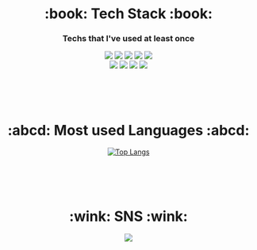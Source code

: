 <div align=center><h1>:book: Tech Stack :book:</h1></div>
<div align=center><h3>Techs that I've used at least once</h3></div>
<div align=center>
  <img src="https://img.shields.io/badge/C-A8B9CC?style=flat-square&logo=C&logoColor=white"/>
  <img src="https://img.shields.io/badge/C++-00599C?style=flat-square&logo=C%2B%2B&logoColor=white"/>
  <img src="https://img.shields.io/badge/java-007396?style=flat-square&logo=java&logoColor=white"/>
  <img src="https://img.shields.io/badge/Kotlin-7F52FF?style=flat-square&logo=Kotlin&logoColor=white"/>
  <img src="https://img.shields.io/badge/Python-3766AB?style=flat-square&logo=Python&logoColor=white"/>
  <br>
  <img src="https://img.shields.io/badge/R-276DC3?style=flat-square&logo=R&logoColor=white">
  <img src="https://img.shields.io/badge/mysql-4479A1?style=flat-square&logo=mysql&logoColor=white">
  <img src="https://img.shields.io/badge/OpenGL-5586A4?style=flat-square&logo=OpenGL&logoColor=white"/>
  <img src="https://img.shields.io/badge/apache tomcat-F8DC75?style=flat-square&logo=apachetomcat&logoColor=white">
</div>

<br><br><br>

<div align=center><h1>:abcd: Most used Languages :abcd:</h1></div>
<div align=center>

[![Top Langs](https://github-readme-stats.vercel.app/api/top-langs/?username=wingunkh&layout=compact)](https://github.com/anuraghazra/github-readme-stats)

</div>

<br><br><br>

<div align=center><h1>:wink: SNS :wink:</h1></div>
<div align=center>
<a href="https://www.instagram.com/whysroot/"><img src="https://img.shields.io/badge/Instagram-E4405F?style=flat-square&logo=Instagram&logoColor=white"/></a>
</div>
